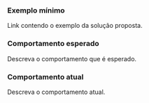 ### Exemplo mínimo

Link contendo o exemplo da solução proposta.

### Comportamento esperado

Descreva o comportamento que é esperado.

### Comportamento atual

Descreva o comportamento atual.
